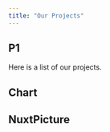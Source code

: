 ```yaml
---
title: "Our Projects"
---
```


## P1

Here is a list of our projects.

## Chart

<ExampleChart></ExampleChart>

<!-- 
## Image components
<ExampleImg src="/images/x.webp" sizes="40wv sm:20wv md:300px"></ExampleImg>

<ExampleImg src="/images/y.webp" sizes="40wv sm:20wv md:300px"></ExampleImg>

<ExampleImg src="/images/eff.jpg" sizes="40wv sm:20wv md:300px"></ExampleImg>
-->

## NuxtPicture

<NuxtPicture src="/images/x.webp" class="PIC1" ></NuxtPicture>

<!-- 
<div></div>
-->
